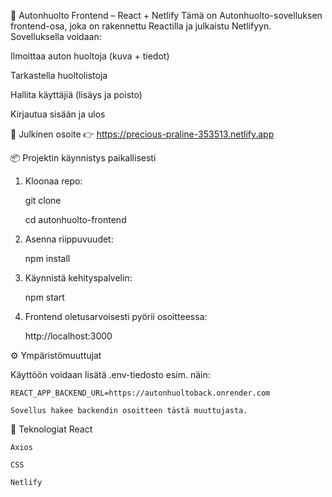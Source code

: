🚗 Autonhuolto Frontend – React + Netlify
Tämä on Autonhuolto-sovelluksen frontend-osa, joka on rakennettu Reactilla ja julkaistu Netlifyyn. Sovelluksella voidaan:

Ilmoittaa auton huoltoja (kuva + tiedot)

Tarkastella huoltolistoja

Hallita käyttäjiä (lisäys ja poisto)

Kirjautua sisään ja ulos

🔗 Julkinen osoite
👉 https://precious-praline-353513.netlify.app

📦 Projektin käynnistys paikallisesti
1. Kloonaa repo:

    git clone <REPO-OSOITE>

    cd autonhuolto-frontend

2. Asenna riippuvuudet:

    npm install

3. Käynnistä kehityspalvelin:

    npm start

4. Frontend oletusarvoisesti pyörii osoitteessa:

    http://localhost:3000

⚙️ Ympäristömuuttujat

Käyttöön voidaan lisätä .env-tiedosto esim. näin:

    REACT_APP_BACKEND_URL=https://autonhuoltoback.onrender.com

    Sovellus hakee backendin osoitteen tästä muuttujasta.

🧪 Teknologiat
    React

    Axios

    CSS

    Netlify